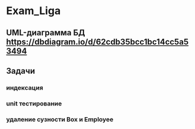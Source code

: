 # Exam_Liga
## UML-диаграмма БД https://dbdiagram.io/d/62cdb35bcc1bc14cc5a53494
## Задачи
### индексация
### unit тестирование
### удаление сузности Box и Employee

